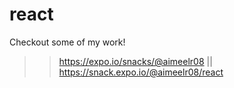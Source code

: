 # react

Checkout some of my work!
>>https://expo.io/snacks/@aimeelr08 ||
>>https://snack.expo.io/@aimeelr08/react
